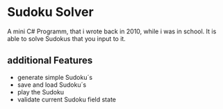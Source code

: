 # Sudoku Solver


A mini C# Programm, that i wrote back in 2010, while i was in school.
It is able to solve Sudokus that you input to it.

## additional Features

- generate simple Sudoku´s
- save and load Sudoku´s
- play the Sudoku 
- validate current Sudoku field state
